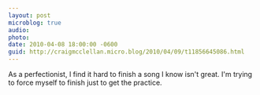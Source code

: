 ```yaml
---
layout: post
microblog: true
audio: 
photo: 
date: 2010-04-08 18:00:00 -0600
guid: http://craigmcclellan.micro.blog/2010/04/09/t11856645086.html
---
```

As a perfectionist, I find it hard to finish a song I know isn't great.  I'm trying to force myself to finish just to get the practice.
